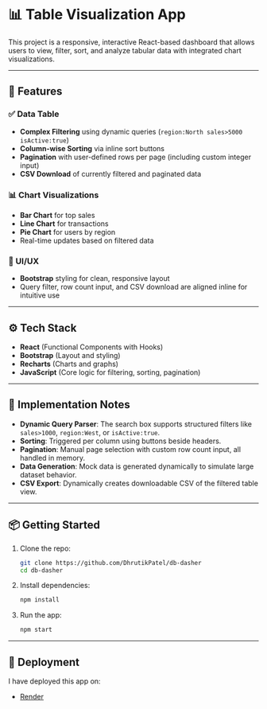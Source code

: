 # 📊 Table Visualization App

This project is a responsive, interactive React-based dashboard that allows users to view, filter, sort, and analyze tabular data with integrated chart visualizations.

---

## 🚀 Features

### ✅ Data Table
- **Complex Filtering** using dynamic queries (`region:North sales>5000 isActive:true`)
- **Column-wise Sorting** via inline sort buttons
- **Pagination** with user-defined rows per page (including custom integer input)
- **CSV Download** of currently filtered and paginated data

### 📊 Chart Visualizations
- **Bar Chart** for top sales
- **Line Chart** for transactions
- **Pie Chart** for users by region
- Real-time updates based on filtered data

### 💄 UI/UX
- **Bootstrap** styling for clean, responsive layout
- Query filter, row count input, and CSV download are aligned inline for intuitive use

---

## ⚙️ Tech Stack

- **React** (Functional Components with Hooks)
- **Bootstrap** (Layout and styling)
- **Recharts** (Charts and graphs)
- **JavaScript** (Core logic for filtering, sorting, pagination)

---

## 🧠 Implementation Notes

- **Dynamic Query Parser**: The search box supports structured filters like `sales>1000`, `region:West`, or `isActive:true`.
- **Sorting**: Triggered per column using buttons beside headers.
- **Pagination**: Manual page selection with custom row count input, all handled in memory.
- **Data Generation**: Mock data is generated dynamically to simulate large dataset behavior.
- **CSV Export**: Dynamically creates downloadable CSV of the filtered table view.

---

## 📦 Getting Started

1. Clone the repo:
   ```bash
   git clone https://github.com/DhrutikPatel/db-dasher
   cd db-dasher
   ```

2. Install dependencies:
   ```bash
   npm install
   ```

3. Run the app:
   ```bash
   npm start
   ```

---

## 🔗 Deployment

I have deployed this app on:
- [Render](https://db-dasher.onrender.com/)